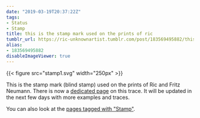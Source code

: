 ```yaml
---
date: "2019-03-19T20:37:22Z"
tags:
- Status
- Stamp
title: this is the stamp mark used on the prints of ric
tumblr_url: https://ric-unknownartist.tumblr.com/post/183569495882/this-is-the-stamp-mark-used-on-the-prints-of-ric
alias:
- 183569495882
disableImageViewer: true
---
```

{{< figure src="stamp1.svg" width="250px" >}}

This is the stamp mark (blind stamp) used on the prints of Ric and Fritz Neumann. There is now a [dedicated page](/hints/fritz-neumann) on this trace. It will be updated in the next few days with more examples and traces.

You can also look at the [pages tagged with "Stamp"](/tags/Stamp).
